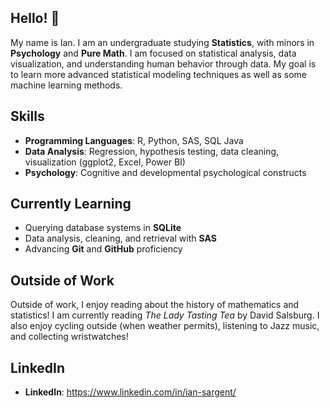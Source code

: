 ## Hello! 👋


My name is Ian. I am an undergraduate studying **Statistics**, with minors in **Psychology** and **Pure Math**. I am focused on statistical analysis, data visualization, and understanding human behavior through data. My goal is to learn more advanced statistical modeling techniques as well as some machine learning methods.

## Skills
- **Programming Languages**: R, Python, SAS, SQL Java
- **Data Analysis**: Regression, hypothesis testing, data cleaning, visualization (ggplot2, Excel, Power BI)
- **Psychology**: Cognitive and developmental psychological constructs  

## Currently Learning
- Querying database systems in **SQLite**
- Data analysis, cleaning, and retrieval with **SAS**
- Advancing **Git** and **GitHub** proficiency

## Outside of Work
Outside of work, I enjoy reading about the history of mathematics and statistics! I am currently reading *The Lady Tasting Tea* by David Salsburg. I also enjoy cycling outside (when weather permits), listening to Jazz music, and collecting wristwatches! 

## LinkedIn
- **LinkedIn**: https://www.linkedin.com/in/ian-sargent/
